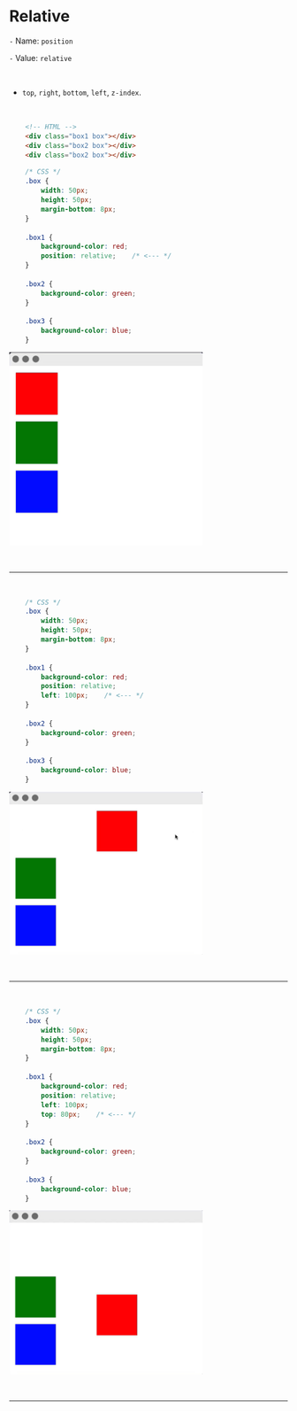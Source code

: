 # Relative

`-` Name: `position`

`-` Value: `relative`

<br>

* `top`, `right`, `bottom`, `left`, `z-index`.

<br>

```HTML
    <!-- HTML -->
    <div class="box1 box"></div>
    <div class="box2 box"></div>
    <div class="box2 box"></div>
```
```CSS
    /* CSS */
    .box {
        width: 50px;
        height: 50px;
        margin-bottom: 8px;
    }

    .box1 {
        background-color: red;
        position: relative;    /* <--- */
    }

    .box2 {
        background-color: green;
    }

    .box3 {
        background-color: blue;
    }
```

<img src="../Assets\img\um-embaixo-do-outro.png" width="350">

<br><hr><br>

```CSS
    /* CSS */
    .box {
        width: 50px;
        height: 50px;
        margin-bottom: 8px;
    }

    .box1 {
        background-color: red;
        position: relative;
        left: 100px;    /* <--- */
    }

    .box2 {
        background-color: green;
    }

    .box3 {
        background-color: blue;
    }
```

<img src="../Assets\img\relative-left.png" width="350">

<br><hr><br>

```CSS
    /* CSS */
    .box {
        width: 50px;
        height: 50px;
        margin-bottom: 8px;
    }

    .box1 {
        background-color: red;
        position: relative;
        left: 100px;
        top: 80px;    /* <--- */
    }

    .box2 {
        background-color: green;
    }

    .box3 {
        background-color: blue;
    }
```

<img src="../Assets\img\relative-top.png" width="350">

<br><hr><br>

